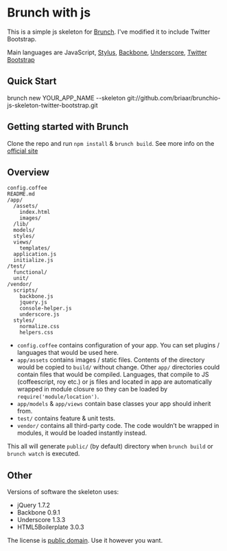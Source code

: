 # Brunch with js
This is a simple js skeleton for [Brunch](http://brunch.io/).  I've
modified it to include Twitter Bootstrap.

Main languages are JavaScript,
[Stylus](http://learnboost.github.com/stylus/), 
[Backbone](http://documentcloud.github.com/backbone/),
[Underscore](http://documentcloud.github.com/underscore/),
[Twitter Bootstrap](http://twitter.github.com/bootstrap/)


## Quick Start
brunch new YOUR_APP_NAME --skeleton git://github.com/briaar/brunchio-js-skeleton-twitter-bootstrap.git

## Getting started with Brunch

Clone the repo and run `npm install` & `brunch build`.
See more info on the [official site](http://brunch.io)

## Overview

    config.coffee
    README.md
    /app/
      /assets/
        index.html
        images/
      /lib/
      models/
      styles/
      views/
        templates/
      application.js
      initialize.js
    /test/
      functional/
      unit/
    /vendor/
      scripts/
        backbone.js
        jquery.js
        console-helper.js
        underscore.js
      styles/
        normalize.css
        helpers.css

* `config.coffee` contains configuration of your app. You can set plugins /
languages that would be used here.
* `app/assets` contains images / static files. Contents of the directory would
be copied to `build/` without change.
Other `app/` directories could contain files that would be compiled. Languages,
that compile to JS (coffeescript, roy etc.) or js files and located in app are 
automatically wrapped in module closure so they can be loaded by 
`require('module/location')`.
* `app/models` & `app/views` contain base classes your app should inherit from.
* `test/` contains feature & unit tests.
* `vendor/` contains all third-party code. The code wouldn’t be wrapped in
modules, it would be loaded instantly instead.

This all will generate `public/` (by default) directory when `brunch build` or `brunch watch` is executed.

## Other
Versions of software the skeleton uses:

* jQuery 1.7.2
* Backbone 0.9.1
* Underscore 1.3.3
* HTML5Boilerplate 3.0.3

The license is [public domain](http://creativecommons.org/publicdomain/zero/1.0/).
Use it however you want.
